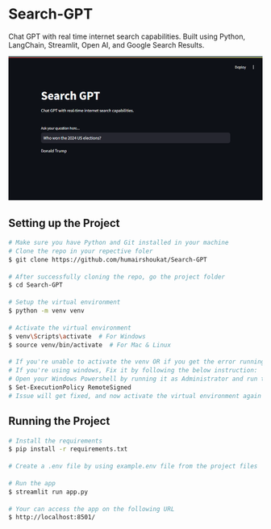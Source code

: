 # Search-GPT

Chat GPT with real time internet search capabilities. Built using Python, LangChain, Streamlit, Open AI, and Google Search Results.

![alt text](image.png)

## Setting up the Project

```bash
# Make sure you have Python and Git installed in your machine
# Clone the repo in your repective foler
$ git clone https://github.com/humairshoukat/Search-GPT

# After successfully cloning the repo, go the project folder
$ cd Search-GPT

# Setup the virtual environment
$ python -m venv venv

# Activate the virtual environment
$ venv\Scripts\activate  # For Windows
$ source venv/bin/activate  # For Mac & Linux

# If you're unable to activate the venv OR if you get the error running/execution scripts are disabled,
# If you're using windows, Fix it by following the below instruction:
# Open your Windows Powershell by running it as Administrator and run the following command and enter 'Y':
$ Set-ExecutionPolicy RemoteSigned
# Issue will get fixed, and now activate the virtual environment again and follow the next instructions.

```

## Running the Project

```bash
# Install the requirements
$ pip install -r requirements.txt

# Create a .env file by using example.env file from the project files

# Run the app
$ streamlit run app.py

# Your can access the app on the following URL
$ http://localhost:8501/

```
